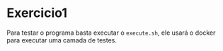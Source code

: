 # Exercicio1

Para testar o programa basta executar o `execute.sh`, ele usará o docker para executar uma camada de testes.